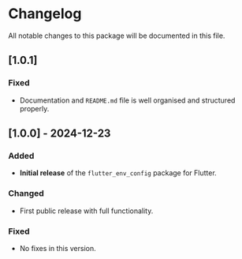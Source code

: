 # Changelog

All notable changes to this package will be documented in this file.

## [1.0.1]
### Fixed
- Documentation and `README.md` file is well organised and structured properly.

## [1.0.0] - 2024-12-23
### Added
- **Initial release** of the `flutter_env_config` package for Flutter.
  
### Changed
- First public release with full functionality.

### Fixed
- No fixes in this version.